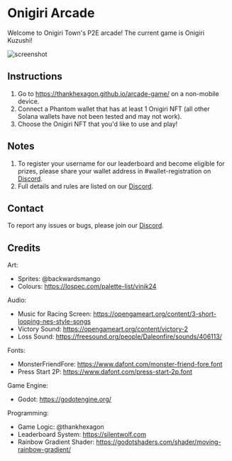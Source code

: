 # Onigiri Arcade

Welcome to Onigiri Town's P2E arcade! The current game is Onigiri Kuzushi!

![screenshot](https://user-images.githubusercontent.com/94743850/154794438-9c2bedb9-3c1a-4388-a7cc-247f02ca43d5.png)

## Instructions

1. Go to https://thankhexagon.github.io/arcade-game/ on a non-mobile device.
2. Connect a Phantom wallet that has at least 1 Onigiri NFT (all other Solana wallets have not been tested and may not work).
3. Choose the Onigiri NFT that you'd like to use and play!

## Notes

1. To register your username for our leaderboard and become eligible for prizes, please share your wallet address in #wallet-registration on [Discord](http://discord.gg/YvhJUWR42U).
2. Full details and rules are listed on our [Discord](http://discord.gg/YvhJUWR42U).

## Contact
To report any issues or bugs, please join our [Discord](http://discord.gg/YvhJUWR42U).

## Credits
Art:
- Sprites: @backwardsmango
- Colours: https://lospec.com/palette-list/vinik24

Audio:
- Music for Racing Screen: https://opengameart.org/content/3-short-looping-nes-style-songs
- Victory Sound: https://opengameart.org/content/victory-2
- Loss Sound: https://freesound.org/people/Daleonfire/sounds/406113/

Fonts:
- MonsterFriendFore: https://www.dafont.com/monster-friend-fore.font
- Press Start 2P: https://www.dafont.com/press-start-2p.font

Game Engine:
- Godot: https://godotengine.org/

Programming:
- Game Logic: @thankhexagon
- Leaderboard System: https://silentwolf.com
- Rainbow Gradient Shader: https://godotshaders.com/shader/moving-rainbow-gradient/
